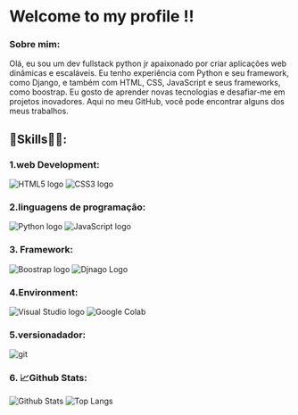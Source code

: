 # Welcome to my profile !!

### Sobre mim:

Olá, eu sou um dev fullstack python jr apaixonado por criar aplicações web dinâmicas e escaláveis.
Eu tenho experiência com Python e seu framework, como Django, e também com HTML, CSS, JavaScript
e seus frameworks, como boostrap. Eu gosto de aprender novas tecnologias e desafiar-me em projetos
inovadores. Aqui no meu GitHub, você pode encontrar alguns dos meus trabalhos.

## 🚀Skills👩‍💻:

### 1.web Development:
![HTML5 logo](https://img.shields.io/badge/HTML5-E34F26?style=for-the-badge&logo=html5&logoColor=white)
![CSS3 logo](https://img.shields.io/badge/CSS3-1572B6?style=for-the-badge&logo=css3&logoColor=white)

### 2.linguagens de programação:

![Python logo](https://img.shields.io/badge/Python-FFD43B?style=for-the-badge&logo=python&logoColor=blue)
![JavaScript logo](https://img.shields.io/badge/JavaScript-323330?style=for-the-badge&logo=javascript&logoColor=F7DF1E)



### 3. Framework:
![Boostrap logo](https://img.shields.io/badge/Bootstrap-563D7C?style=for-the-badge&logo=bootstrap&logoColor=white)
![Djnago Logo](https://img.shields.io/badge/Django-092E20?style=for-the-badge&logo=django&logoColor=green)

### 4.Environment:
![Visual Studio logo](https://img.shields.io/badge/Visual_Studio_Code-0078D4?style=for-the-badge&logo=visual%20studio%20code&logoColor=white)
![Google Colab](https://img.shields.io/badge/Colab-F9AB00?style=for-the-badge&logo=googlecolab&color=525252)

### 5.versionadador:
![git](https://img.shields.io/badge/GIT-E44C30?style=for-the-badge&logo=git&logoColor=white)


### 6. 📈Github Stats:
![Github Stats](https://github-readme-stats.vercel.app/api?username=anuraghazra&rank_icon=github)
![Top Langs](https://github-readme-stats.vercel.app/api/top-langs/?username=anuraghazra&hide_progress=true)
